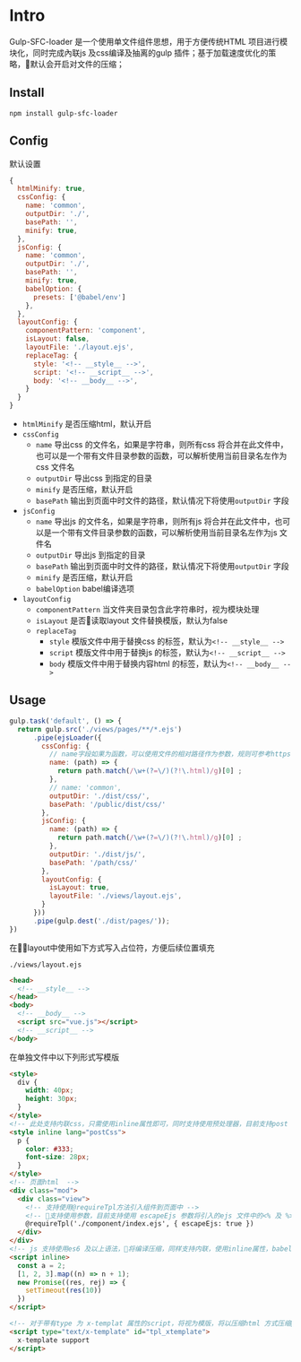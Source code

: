 # Intro
Gulp-SFC-loader 是一个使用单文件组件思想，用于方便传统HTML 项目进行模块化，同时完成內联js 及css编译及抽离的gulp 插件；基于加载速度优化的策略，默认会开启对文件的压缩；

## Install
```
npm install gulp-sfc-loader
```

## Config
默认设置
```javascript
{
  htmlMinify: true,
  cssConfig: {
    name: 'common',
    outputDir: './',
    basePath: '',
    minify: true,
  },
  jsConfig: {
    name: 'common',
    outputDir: './',
    basePath: '',
    minify: true,
    babelOption: {
      presets: ['@babel/env']
    },
  },
  layoutConfig: {
    componentPattern: 'component',
    isLayout: false,
    layoutFile: './layout.ejs',
    replaceTag: {
      style: '<!-- __style__ -->',
      script: '<!-- __script__ -->',
      body: '<!-- __body__ -->',
    }
  }
}
```
- `htmlMinify` 是否压缩html，默认开启
- `cssConfig` 
  - `name` 导出css 的文件名，如果是字符串，则所有css 将合并在此文件中，也可以是一个带有文件目录参数的函数，可以解析使用当前目录名左作为css 文件名
  - `outputDir` 导出css 到指定的目录
  - `minify` 是否压缩，默认开启
  - `basePath` 输出到页面中时文件的路径，默认情况下将使用`outputDir` 字段
- `jsConfig` 
  - `name` 导出js 的文件名，如果是字符串，则所有js 将合并在此文件中，也可以是一个带有文件目录参数的函数，可以解析使用当前目录名左作为js 文件名
  - `outputDir` 导出js 到指定的目录
  - `basePath` 输出到页面中时文件的路径，默认情况下将使用`outputDir` 字段
  - `minify` 是否压缩，默认开启
  - `babelOption` babel编译选项
- `layoutConfig`
  - `componentPattern` 当文件夹目录包含此字符串时，视为模块处理
  - `isLayout` 是否读取layout 文件替换模版，默认为false
  - `replaceTag`
    - `style` 模版文件中用于替换css 的标签，默认为`<!-- __style__ -->`
    - `script` 模版文件中用于替换js 的标签，默认为`<!-- __script__ -->`
    - `body` 模版文件中用于替换内容html 的标签，默认为`<!-- __body__ -->`


## Usage
```javascript
gulp.task('default', () => {
  return gulp.src('./views/pages/**/*.ejs')
      .pipe(ejsLoader({
        cssConfig: {
          // name字段如果为函数，可以使用文件的相对路径作为参数，规则可参考https://www.npmjs.com/package/vinyl#filerelative
          name: (path) => {
            return path.match(/\w+(?=\/)(?!\.html)/g)[0] ;
          },
          // name: 'common',
          outputDir: './dist/css/',
          basePath: '/public/dist/css/'
        },
        jsConfig: {
          name: (path) => {
            return path.match(/\w+(?=\/)(?!\.html)/g)[0] ;
          },
          outputDir: './dist/js/',
          basePath: '/path/css/'
        },
        layoutConfig: {
          isLayout: true,
          layoutFile: './views/layout.ejs',
        }
      }))
      .pipe(gulp.dest('./dist/pages/'));
})
```

在layout中使用如下方式写入占位符，方便后续位置填充

`./views/layout.ejs`
```html
<head>
  <!-- __style__ -->
</head>
<body>
  <!-- __body__ -->
  <script src="vue.js"></script>
  <!-- __script__ -->
</body>
```
在单独文件中以下列形式写模版
```html
<style>
  div {
    width: 40px;
    height: 30px;
  }
</style>
<!-- 此处支持内联css，只需使用inline属性即可，同时支持使用预处理器，目前支持post css和sass /scss，postcss 需在项目目录下配置.postcssrc 文件 -->
<style inline lang="postCss">
  p {
    color: #333;
    font-size: 28px;
  }
</style>
<!-- 页面html  -->
<div class="mod">
  <div class="view">
    <!-- 支持使用@requireTpl方法引入组件到页面中 -->
    <!-- 支持使用参数，目前支持使用 escapeEjs 参数将引入的ejs 文件中的<% 及 %> 替换为<%% 和 %%> -->
    @requireTpl('./component/index.ejs', { escapeEjs: true })
  </div>
</div>
<!-- js 支持使用es6 及以上语法，将编译压缩，同样支持内联，使用inline属性，babel 配置项可在babelrc中配置-->
<script inline>
  const a = 2;
  [1, 2, 3].map((n) => n + 1);
  new Promise((res, rej) => {
    setTimeout(res(10))
  })
</script>

<!-- 对于带有type 为 x-templat 属性的script，将视为模版，将以压缩html 方式压缩标签中的代码。并附带在模版中  -->
<script type="text/x-template" id="tpl_xtemplate">
  x-template support
</script>
```